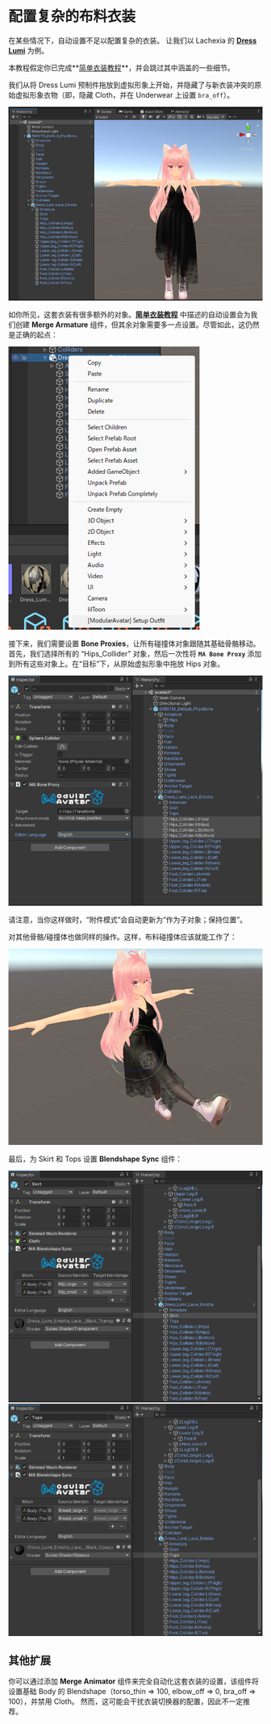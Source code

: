﻿---
sidebar_position: 2
sidebar_label: 配置复杂的布料衣装
---

# 配置复杂的布料衣装

在某些情况下，自动设置不足以配置复杂的衣装。
让我们以 Lachexia 的 [**Dress Lumi**](https://lachexia.booth.pm/items/3763311) 为例。

本教程假定你已完成**[简单衣装教程](/docs/tutorials/clothing)**，并会跳过其中涵盖的一些细节。

我们从将 Dress Lumi 预制件拖放到虚拟形象上开始，并隐藏了与新衣装冲突的原始虚拟形象衣物（即，隐藏 Cloth，并在 Underwear 上设置 `bra_off`）。

![初期状態](initial_state.png)

如你所见，这套衣装有很多额外的对象。**[简单衣装教程](/docs/tutorials/clothing)** 中描述的自动设置会为我们创建 **Merge Armature** 组件，但其余对象需要多一点设置。尽管如此，这仍然是正确的起点：

![基本設定](base_setup.png)

接下来，我们需要设置 **Bone Proxies**，让所有碰撞体对象跟随其基础骨骼移动。首先，我们选择所有的 “Hips_Collider” 对象，然后一次性将 **`MA Bone Proxy`** 添加到所有这些对象上。在“目标”下，从原始虚拟形象中拖放 Hips 对象。

![Hipsコライダー設定](hips_collider.png)

请注意，当你这样做时，“附件模式”会自动更新为“作为子对象；保持位置”。

对其他骨骼/碰撞体也做同样的操作。这样，布料碰撞体应该就能工作了：

![足コライダー、ヨシッ！](colliders_work.png)

最后，为 Skirt 和 Tops 设置 **Blendshape Sync** 组件：

![Skirtのブレンドシェープ同期設定](blendshape_sync_skirt.png)
![Hipsのブレンドシェープ同期設定](blendshape_sync_tops.png)

## 其他扩展

你可以通过添加 **Merge Animator** 组件来完全自动化这套衣装的设置，该组件将设置基础 Body 的 Blendshape（torso_thin => 100, elbow_off => 0, bra_off => 100），并禁用 Cloth。
然而，这可能会干扰衣装切换器的配置，因此不一定推荐。